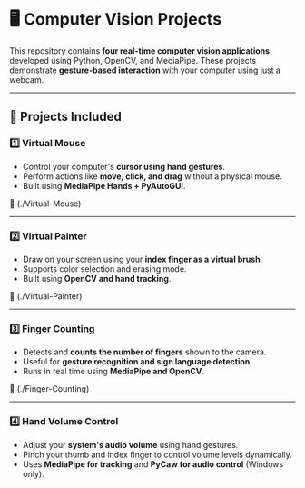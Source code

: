 # 🖥️ Computer Vision Projects

This repository contains **four real-time computer vision applications** developed using Python, OpenCV, and MediaPipe. These projects demonstrate **gesture-based interaction** with your computer using just a webcam.

---

## 🚀 Projects Included

### 1️⃣ Virtual Mouse
- Control your computer's **cursor using hand gestures**.
- Perform actions like **move, click, and drag** without a physical mouse.
- Built using **MediaPipe Hands + PyAutoGUI**.

📂 (./Virtual-Mouse)

---

### 2️⃣ Virtual Painter
- Draw on your screen using your **index finger as a virtual brush**.
- Supports color selection and erasing mode.
- Built using **OpenCV and hand tracking**.

📂 (./Virtual-Painter)

---

### 3️⃣ Finger Counting
- Detects and **counts the number of fingers** shown to the camera.
- Useful for **gesture recognition and sign language detection**.
- Runs in real time using **MediaPipe and OpenCV**.

📂 (./Finger-Counting)

---

### 4️⃣ Hand Volume Control
- Adjust your **system's audio volume** using hand gestures.
- Pinch your thumb and index finger to control volume levels dynamically.
- Uses **MediaPipe for tracking** and **PyCaw for audio control** (Windows only).
